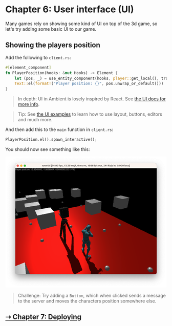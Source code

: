 # Chapter 6: User interface (UI)

Many games rely on showing some kind of UI on top of the 3d game, so let's try adding some basic UI to our game.

## Showing the players position

Add the following to `client.rs`:

```rust
#[element_component]
fn PlayerPosition(hooks: &mut Hooks) -> Element {
    let (pos, _) = use_entity_component(hooks, player::get_local(), translation());
    Text::el(format!("Player position: {}", pos.unwrap_or_default()))
}
```

> In depth: UI in Ambient is losely inspired by React. See [the UI docs for more info](../../reference/ui.md).

> Tip: See [the UI examples](https://github.com/AmbientRun/Ambient/tree/main/guest/rust/examples/ui) to learn
> how to use layout, buttons, editors and much more.

And then add this to the `main` function in `client.rs`:

```rust
PlayerPosition.el().spawn_interactive();
```

You should now see something like this:

![UI](ui.png)

> Challenge: Try adding a `Button`, which when clicked sends a message to the server and moves the characters position somewhere else.

## [ ⇾ Chapter 7: Deploying](./7_deploying.md)
